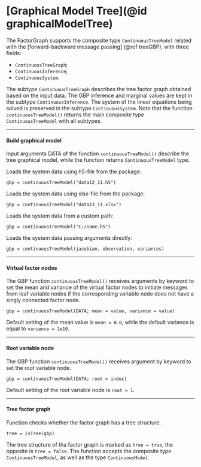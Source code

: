# [Graphical Model Tree](@id graphicalModelTree)

The FactorGraph supports the composite type `ContinuousTreeModel` related with the [forward–backward message passing] (@ref treeGBP), with three fields:
- `ContinuousTreeGraph`;
- `ContinuousInference`;
- `ContinuousSystem`.

The subtype `ContinuousTreeGraph` describes the tree factor graph obtained based on the input data. The GBP inference and marginal values are kept in the subtype `ContinuousInference`. The system of the linear equations being solved is preserved in the subtype `ContinuousSystem`. Note that the function `continuousTreeModel()` returns the main composite type `ContinuousTreeModel` with all subtypes.

---

#### Build graphical model

Input arguments DATA of the function `continuousTreeModel()` describe the tree graphical model, while the function returns `ContinuousTreeModel` type.

Loads the system data using h5-file from the package:
```julia-repl
gbp = continuousTreeModel("data12_11.h5")
```

Loads the system data using xlsx-file from the package:
```julia-repl
gbp = continuousTreeModel("data13_11.xlsx")
```

Loads the system data from a custom path:
```julia-repl
gbp = continuousTreeModel("C:/name.h5")
```

Loads the system data passing arguments directly:
```julia-repl
gbp = continuousTreeModel(jacobian, observation, variances)
```

---

#### Virtual factor nodes

The GBP function `continuousTreeModel()` receives arguments by keyword to set the mean and variance of the virtual factor nodes to initiate messages from leaf variable nodes if the corresponding variable node does not have a singly connected factor node.

```julia-repl
gbp = continuousTreeModel(DATA; mean = value, variance = value)
```
Default setting of the mean value is `mean = 0.0`, while the default variance is equal to `variance = 1e10`.

---

#### Root variable node

The GBP function `continuousTreeModel()` receives argument by keyword to set the root variable node.
```julia-repl
gbp = continuousTreeModel(DATA; root = index)
```
Default setting of the root variable node is `root = 1`.

---

#### Tree factor graph
Function checks whether the factor graph has a tree structure.
```julia-repl
tree = isTree(gbp)
```
The tree structure of tha factor graph is marked as `tree = true`, the opposite is `tree = false`. The function accepts the composite type `ContinuousTreeModel`, as well as the type `ContinuousModel`.